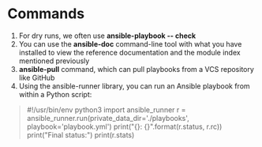 # Commands

 1. For dry runs, we often use **ansible-playbook -- check**
2.  You can use the **ansible-doc** command-line tool with what you have installed to view the reference documentation and the module index mentioned previously
3. **ansible-pull** command, which can pull playbooks from a VCS repository like GitHub
4. Using the ansible-runner library, you can run an Ansible playbook from within a Python script: 

   

> #!/usr/bin/env python3 
> import ansible_runner r = ansible_runner.run(private_data_dir='./playbooks', playbook='playbook.yml') 
> print("{}: {}".format(r.status, r.rc)) 
> print("Final status:") print(r.stats)


<!--stackedit_data:
eyJoaXN0b3J5IjpbMTcwMTEzMzddfQ==
-->